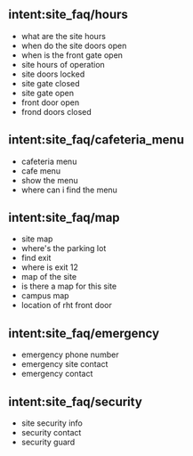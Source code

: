 ## intent:site_faq/hours
- what are the site hours
- when do the site doors open
- when is the front gate open
- site hours of operation
- site doors locked
- site gate closed
- site gate open
- front door open
- frond doors closed

## intent:site_faq/cafeteria_menu
- cafeteria menu
- cafe menu
- show the menu
- where can i find the menu

## intent:site_faq/map
- site map
- where's the parking lot
- find exit
- where is exit 12
- map of the site
- is there a map for this site
- campus map
- location of rht front door

## intent:site_faq/emergency
- emergency phone number
- emergency site contact
- emergency contact

## intent:site_faq/security
- site security info
- security contact
- security guard
